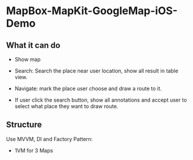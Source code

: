 # MapBox-MapKit-GoogleMap-iOS-Demo

## What it can do

- Show map

- Search: Search the place near user location, show all result in table view.

- Navigate: mark the place user choose and draw a route to it.

- If user click the search button, show all annotations and accept user to select what place they want to draw route.

## Structure

Use MVVM, DI and Factory Pattern: 
- 1VM for 3 Maps


